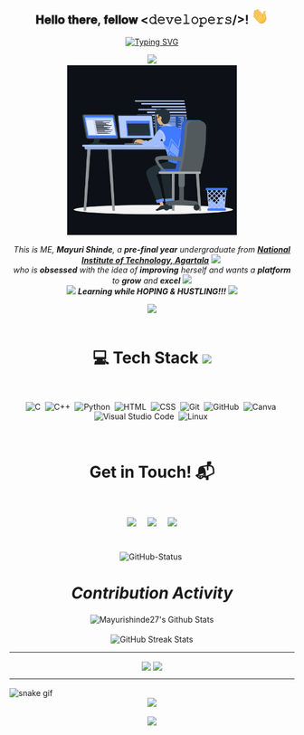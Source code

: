 

<div align="center">
<h2> 𝐇𝐞𝐥𝐥𝐨 𝐭𝐡𝐞𝐫𝐞, 𝐟𝐞𝐥𝐥𝐨𝐰 <𝚍𝚎𝚟𝚎𝚕𝚘𝚙𝚎𝚛𝚜/>! <img src="https://github.com/Mayurishinde27/Mayurishinde27/blob/main/Images/Hi.gif" width="30px"></h2>

</div>

<div align= "center">

[![Typing SVG](https://readme-typing-svg.herokuapp.com?font=Segoe+Script&width=406&lines=When+in+doubt%2C+use+brute+force;Computer+Science+Undergrad;NIT-A+24'+%7C%7C+Open+Source+Enthusiast;Data+Structure+and+Algorithms)](https://git.io/typing-svg)
  
</div>
  
<div align= "center">
  
<img src="https://user-images.githubusercontent.com/85113641/180250219-13205620-5814-4402-a1c3-70a497f90bd7.png">

</div>
<div align="center" width="50">

<img src="https://github.com/Mayurishinde27/Mayurishinde27/blob/main/Images/animation.gif" width="300"/>

</div>

<p align="center">
  <em>
   This is ME, <b>Mayuri Shinde</b>, a <b>pre-final year</b> undergraduate from <a href="https://nita.ac.in/"> <b>National Institute of Technology, Agartala</b></a> <img src="https://github.com/TheDudeThatCode/TheDudeThatCode/blob/master/Assets/Medal.gif" width="20px">&nbsp
   <br>who is <b>obsessed</b>
    with the idea of <b>improving</b> herself and wants a <b>platform</b> to 
    <b>grow</b> and <b>excel</b> <img src="https://github.com/TheDudeThatCode/TheDudeThatCode/blob/master/Assets/Rocket.gif" width="18px">

  </em> 
  <br>
  <img src="https://media.giphy.com/media/VgCDAzcKvsR6OM0uWg/giphy.gif" width="50" /> <b><i>Learning while HOPING & HUSTLING!!!</i></b> <img src="https://media.giphy.com/media/7j2hfyeVcDtf2/giphy.gif" width="50" />
</p>

<div align= "center">

<img src="https://user-images.githubusercontent.com/85113641/180250219-13205620-5814-4402-a1c3-70a497f90bd7.png">

</div>

<br>



<div align = "center">

# 💻 Tech Stack <img src = "https://media2.giphy.com/media/QssGEmpkyEOhBCb7e1/giphy.gif?cid=ecf05e47a0n3gi1bfqntqmob8g9aid1oyj2wr3ds3mg700bl&rid=giphy.gif" width = 32px> 
<br>
  

![C](https://img.shields.io/badge/-C-05122A?style=flat&logo=C&logoColor=A8B9CC)&nbsp;
![C++](https://img.shields.io/badge/-C++-05122A?style=flat&logo=C%2B%2B&logoColor=00599C)&nbsp;
![Python](http://img.shields.io/badge/-Python-05122A?style=flat&logo=python&logoColor=ffffff)&nbsp;
![HTML](https://img.shields.io/badge/-HTML-05122A?style=flat&logo=HTML5)&nbsp;
![CSS](https://img.shields.io/badge/-CSS-05122A?style=flat&logo=CSS3&logoColor=1572B6)&nbsp;
![Git](https://img.shields.io/badge/-Git-05122A?style=flat&logo=git)&nbsp;
![GitHub](https://img.shields.io/badge/-GitHub-05122A?style=flat&logo=github)&nbsp;
![Canva](https://img.shields.io/badge/-Canva-05122A?style=flat&logo=canva)&nbsp;
![Visual Studio Code](https://img.shields.io/badge/-Visual%20Studio%20Code-05122A?style=flat&logo=visual-studio-code&logoColor=007ACC)&nbsp;
![Linux](https://img.shields.io/badge/-Linux-05122A?style=flat&logo=linux)&nbsp;

</div>


<Br>
<h1 align="center">Get in Touch! 📬</h1>
<Br>
<p align="center">
<a href="https://www.linkedin.com/in/mayurishinde03/" target="blank"><img align="center" src="https://img.shields.io/badge/mayurishinde03-0077B5?style=for-the-badge&logo=linkedin&logoColor=white" /></a> &nbsp;&nbsp;&nbsp;  <a href="mailto:mayuricse.stud@nita.ac.in" target="blank"><img align="center" src="https://img.shields.io/badge/mayuricse.stud@nita.ac.in-D14836?style=for-the-badge&logo=gmail&logoColor=white" /></a>    &nbsp;&nbsp;&nbsp;       <a href="https://github.com/Mayurishinde27" target="blank"><img align="center" src="https://img.shields.io/badge/Mayurishinde27-100000?style=for-the-badge&logo=github&logoColor=white" /></a>
</p>
  

  
<Br>

<div align="center">
 
   <p align="center">
 <img src="https://media.giphy.com/media/8UHRm5oY4k4FDxq5QG/giphy.gif" width="100px" alt="GitHub-Status"/>&nbsp;<i><b><h1>Contribution Activity</h1></b></i>
 

 
<img align="center" src="https://github-readme-stats.vercel.app/api?username=Mayurishinde27&include_all_commits=true&count_private=true&show_icons=true&line_height=20&title_color=7A7ADB&icon_color=2234AE&text_color=D3D3D3&bg_color=0,000000,130F40" alt="Mayurishinde27's Github Stats" height="185" />
  
<br>
<br>
 
<img align="center" src="http://github-readme-streak-stats.herokuapp.com?user=Mayurishinde27&theme=github-dark-blue&date_format=j%20M%5B%20Y%5D&ring=6572A8&background=130F406A&fire=9FAAFF&currStreakNum=FFFFFF&dates=4351DDE5&sideNums=FFFFFFE5" alt="GitHub Streak Stats" height="175" />

</div>



---------------------------------------

<div align = "center">
<img align="center"  src="https://assets.holopin.io/hf2023levels/level0-blue-0-0-0.webp" height="150"/> <img align="center" src="https://assets.holopin.io/eyJidWNrZXQiOiJob2xvcGluLWFzc2V0cyIsImtleSI6ImFzc2V0cy9jbDhlcTN6OWMwMzU3MDlsM2Z4OTluOHg2IiwiZWRpdHMiOnsicm90YXRlIjpudWxsfX0=" height="180" />
</div>


------------------------------------

<img align="center" src="https://github.com/Mayurishinde27/Mayurishinde27/blob/output/github-contribution-grid-snake.svg" alt="snake gif" height="250" />

  
 
 <div align= "center">

<img src="https://user-images.githubusercontent.com/85113641/180250219-13205620-5814-4402-a1c3-70a497f90bd7.png">

</div> 

<div align="center">
             
![](https://quotes-github-readme.vercel.app/api?type=horizontal&theme=merko)

<div>
